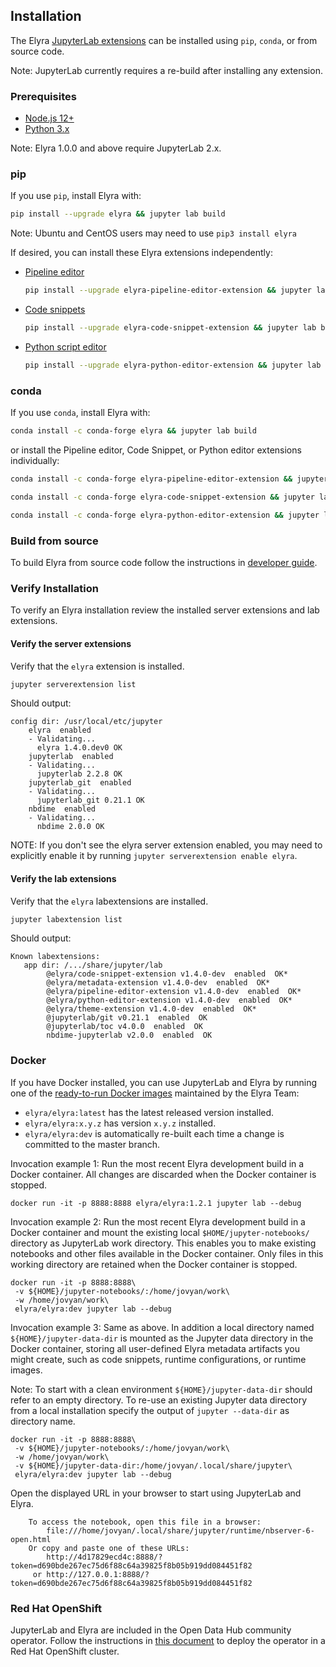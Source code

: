 <!--
{% comment %}
Copyright 2018-2020 IBM Corporation

Licensed under the Apache License, Version 2.0 (the "License");
you may not use this file except in compliance with the License.
You may obtain a copy of the License at

http://www.apache.org/licenses/LICENSE-2.0

Unless required by applicable law or agreed to in writing, software
distributed under the License is distributed on an "AS IS" BASIS,
WITHOUT WARRANTIES OR CONDITIONS OF ANY KIND, either express or implied.
See the License for the specific language governing permissions and
limitations under the License.
{% endcomment %}
-->
## Installation

The Elyra [JupyterLab extensions](https://jupyterlab.readthedocs.io/en/stable/user/extensions.html) can be installed using `pip`, `conda`, or from source code.

Note: JupyterLab currently requires a re-build after installing any extension.

### Prerequisites

* [Node.js 12+](https://nodejs.org/en/)
* [Python 3.x](https://www.python.org/downloads/)

Note: Elyra 1.0.0 and above require JupyterLab 2.x.

### pip

If you use `pip`, install Elyra with:

```bash
pip install --upgrade elyra && jupyter lab build
```

Note: Ubuntu and CentOS users may need to use `pip3 install elyra` 

If desired, you can install these Elyra extensions independently:

- [Pipeline editor](https://pypi.org/project/elyra-pipeline-editor-extension/)

   ```bash
   pip install --upgrade elyra-pipeline-editor-extension && jupyter lab build
   ```

- [Code snippets](https://pypi.org/project/elyra-code-snippet-extension/)

   ```bash
   pip install --upgrade elyra-code-snippet-extension && jupyter lab build
   ```

- [Python script editor](https://pypi.org/project/elyra-python-editor-extension/)

   ```bash
   pip install --upgrade elyra-python-editor-extension && jupyter lab build
   ```

### conda

If you use `conda`, install Elyra with:

```bash
conda install -c conda-forge elyra && jupyter lab build
```

or install the Pipeline editor, Code Snippet, or Python editor extensions individually:

```bash
conda install -c conda-forge elyra-pipeline-editor-extension && jupyter lab build
```

```bash
conda install -c conda-forge elyra-code-snippet-extension && jupyter lab build
```

```bash
conda install -c conda-forge elyra-python-editor-extension && jupyter lab build
```

### Build from source

To build Elyra from source code follow the instructions in [developer guide](/developer_guide/development-workflow.md).

### Verify Installation

To verify an Elyra installation review the installed server extensions and lab extensions.

#### Verify the server extensions

Verify that the `elyra` extension is installed.

```bash
jupyter serverextension list
```

Should output:

```
config dir: /usr/local/etc/jupyter
    elyra  enabled
    - Validating...
      elyra 1.4.0.dev0 OK
    jupyterlab  enabled
    - Validating...
      jupyterlab 2.2.8 OK
    jupyterlab_git  enabled
    - Validating...
      jupyterlab_git 0.21.1 OK
    nbdime  enabled
    - Validating...
      nbdime 2.0.0 OK
```

NOTE: If you don't see the elyra server extension enabled, you may need to explicitly enable it by running `jupyter serverextension enable elyra`.

#### Verify the lab extensions

Verify that the `elyra` labextensions are installed.

```bash
jupyter labextension list
```

Should output:

```
Known labextensions:
   app dir: /.../share/jupyter/lab
        @elyra/code-snippet-extension v1.4.0-dev  enabled  OK*
        @elyra/metadata-extension v1.4.0-dev  enabled  OK*
        @elyra/pipeline-editor-extension v1.4.0-dev  enabled  OK*
        @elyra/python-editor-extension v1.4.0-dev  enabled  OK*
        @elyra/theme-extension v1.4.0-dev  enabled  OK*
        @jupyterlab/git v0.21.1  enabled  OK
        @jupyterlab/toc v4.0.0  enabled  OK
        nbdime-jupyterlab v2.0.0  enabled  OK
```

### Docker 

If you have Docker installed, you can use JupyterLab and Elyra by running one of the [ready-to-run Docker images](https://hub.docker.com/r/elyra/elyra/tags) maintained by the Elyra Team:

 - `elyra/elyra:latest` has the latest released version installed.
 - `elyra/elyra:x.y.z` has version `x.y.z` installed.
 - `elyra/elyra:dev` is automatically re-built each time a change is committed to the master branch.

Invocation example 1: Run the most recent Elyra development build in a Docker container. All changes are discarded when the Docker container is stopped.

```
docker run -it -p 8888:8888 elyra/elyra:1.2.1 jupyter lab --debug
```

Invocation example 2: Run the most recent Elyra development build in a Docker container and mount the existing local `$HOME/jupyter-notebooks/` directory as JupyterLab work directory. This enables you to make existing notebooks and other files available in the Docker container. Only files in this working directory are retained when the Docker container is stopped. 

```
docker run -it -p 8888:8888\
 -v ${HOME}/jupyter-notebooks/:/home/jovyan/work\
 -w /home/jovyan/work\
 elyra/elyra:dev jupyter lab --debug
```

Invocation example 3: Same as above. In addition a local directory named `${HOME}/jupyter-data-dir` is mounted as the Jupyter data directory in the Docker container, storing all user-defined Elyra metadata artifacts you might create, such as code snippets, runtime configurations, or runtime images.

Note: To start with a clean environment `${HOME}/jupyter-data-dir` should refer to an empty directory. To re-use an existing Jupyter data directory from a local installation specify the output of `jupyter --data-dir` as directory name. 

```
docker run -it -p 8888:8888\
 -v ${HOME}/jupyter-notebooks/:/home/jovyan/work\
 -w /home/jovyan/work\
 -v ${HOME}/jupyter-data-dir:/home/jovyan/.local/share/jupyter\
 elyra/elyra:dev jupyter lab --debug
```

Open the displayed URL in your browser to start using JupyterLab and Elyra.

```
    To access the notebook, open this file in a browser:
        file:///home/jovyan/.local/share/jupyter/runtime/nbserver-6-open.html
    Or copy and paste one of these URLs:
        http://4d17829ecd4c:8888/?token=d690bde267ec75d6f88c64a39825f8b05b919dd084451f82
     or http://127.0.0.1:8888/?token=d690bde267ec75d6f88c64a39825f8b05b919dd084451f82
```


### Red Hat OpenShift

JupyterLab and Elyra are included in the Open Data Hub community operator. Follow the instructions in [this document](/recipes/deploying-elyra-with-opendatahub.md) to deploy the operator in a Red Hat OpenShift cluster.
